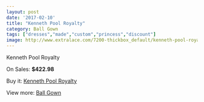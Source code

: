 ```yaml
---
layout: post
date: '2017-02-10'
title: "Kenneth Pool Royalty"
category: Ball Gown
tags: ["dresses","made","custom","princess","discount"]
image: http://www.extralace.com/7200-thickbox_default/kenneth-pool-royalty.jpg
---
```

Kenneth Pool Royalty

On Sales: **$422.98**
<a href="https://www.extralace.com/ball-gown/3407-kenneth-pool-royalty.html"><amp-img layout="responsive" width="600" height="600" src="//www.extralace.com/7200-thickbox_default/kenneth-pool-royalty.jpg" alt="Kenneth Pool Royalty 0" /></a>
<a href="https://www.extralace.com/ball-gown/3407-kenneth-pool-royalty.html"><amp-img layout="responsive" width="600" height="600" src="//www.extralace.com/7201-thickbox_default/kenneth-pool-royalty.jpg" alt="Kenneth Pool Royalty 1" /></a>

Buy it: [Kenneth Pool Royalty](https://www.extralace.com/ball-gown/3407-kenneth-pool-royalty.html "Kenneth Pool Royalty")

View more: [Ball Gown](https://www.extralace.com/3-ball-gown "Ball Gown")